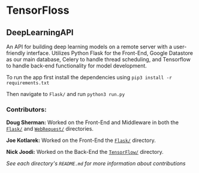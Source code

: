 # TensorFloss #
## DeepLearningAPI ##

An API for building deep learning models on a remote server with a user-friendly interface. Utilizes Python Flask for the Front-End, Google Datastore as our main database, Celery to handle thread scheduling, and Tensorflow to handle back-end functionality for model development. 

To run the app first install the dependencies using 
`pip3 install -r requirements.txt`

Then navigate to `Flask/` and run 
`python3 run.py` 

### Contributors: ###
__Doug Sherman:__ Worked on the Front-End and Middleware in both the [`Flask/`](https://github.com/dsherma7/DeepLearningAPI/tree/master/Flask) and [`WebRequest/`](https://github.com/dsherma7/DeepLearningAPI/tree/master/WebRequest) directories. 

__Joe Kotlarek:__ Worked on the Front-End the [`Flask/`](https://github.com/dsherma7/DeepLearningAPI/tree/master/Flask) directory.

__Nick Joodi:__ Worked on the Back-End the [`TensorFlow/`](https://github.com/dsherma7/DeepLearningAPI/tree/master/Tensorflow) directory.

_See each directory's `README.md` for more information about contributions_
